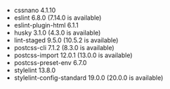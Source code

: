+ cssnano 4.1.10
+ eslint 6.8.0 (7.14.0 is available)
+ eslint-plugin-html 6.1.1
+ husky 3.1.0 (4.3.0 is available)
+ lint-staged 9.5.0 (10.5.2 is available)
+ postcss-cli 7.1.2 (8.3.0 is available)
+ postcss-import 12.0.1 (13.0.0 is available)
+ postcss-preset-env 6.7.0
+ stylelint 13.8.0
+ stylelint-config-standard 19.0.0 (20.0.0 is available)